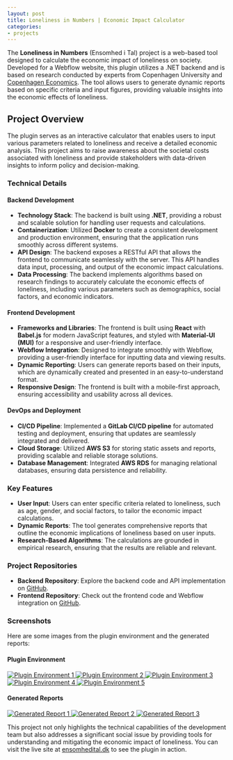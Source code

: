 ```yaml
---
layout: post
title: Loneliness in Numbers | Economic Impact Calculator
categories:
- projects
---
```


The **Loneliness in Numbers** (Ensomhed i Tal) project is a web-based tool designed to calculate the economic impact of loneliness on society. Developed for a Webflow website, this plugin utilizes a .NET backend and is based on research conducted by experts from Copenhagen University and [Copenhagen Economics](https://copenhageneconomics.com/). The tool allows users to generate dynamic reports based on specific criteria and input figures, providing valuable insights into the economic effects of loneliness.

## Project Overview

The plugin serves as an interactive calculator that enables users to input various parameters related to loneliness and receive a detailed economic analysis. This project aims to raise awareness about the societal costs associated with loneliness and provide stakeholders with data-driven insights to inform policy and decision-making.

### Technical Details

#### Backend Development
- **Technology Stack**: The backend is built using **.NET**, providing a robust and scalable solution for handling user requests and calculations.
- **Containerization**: Utilized **Docker** to create a consistent development and production environment, ensuring that the application runs smoothly across different systems.
- **API Design**: The backend exposes a RESTful API that allows the frontend to communicate seamlessly with the server. This API handles data input, processing, and output of the economic impact calculations.
- **Data Processing**: The backend implements algorithms based on research findings to accurately calculate the economic effects of loneliness, including various parameters such as demographics, social factors, and economic indicators.

#### Frontend Development
- **Frameworks and Libraries**: The frontend is built using **React** with **Babel.js** for modern JavaScript features, and styled with **Material-UI (MUI)** for a responsive and user-friendly interface.
- **Webflow Integration**: Designed to integrate smoothly with Webflow, providing a user-friendly interface for inputting data and viewing results.
- **Dynamic Reporting**: Users can generate reports based on their inputs, which are dynamically created and presented in an easy-to-understand format.
- **Responsive Design**: The frontend is built with a mobile-first approach, ensuring accessibility and usability across all devices.

#### DevOps and Deployment
- **CI/CD Pipeline**: Implemented a **GitLab CI/CD pipeline** for automated testing and deployment, ensuring that updates are seamlessly integrated and delivered.
- **Cloud Storage**: Utilized **AWS S3** for storing static assets and reports, providing scalable and reliable storage solutions.
- **Database Management**: Integrated **AWS RDS** for managing relational databases, ensuring data persistence and reliability.

### Key Features
- **User Input**: Users can enter specific criteria related to loneliness, such as age, gender, and social factors, to tailor the economic impact calculations.
- **Dynamic Reports**: The tool generates comprehensive reports that outline the economic implications of loneliness based on user inputs.
- **Research-Based Algorithms**: The calculations are grounded in empirical research, ensuring that the results are reliable and relevant.

### Project Repositories
- **Backend Repository**: Explore the backend code and API implementation on [GitHub](https://github.com/AfshinMoatari/CECalculatorAPI).
- **Frontend Repository**: Check out the frontend code and Webflow integration on [GitHub](https://github.com/AfshinMoatari/CEWebPlugin).

### Screenshots
Here are some images from the plugin environment and the generated reports:

#### Plugin Environment
<div class="carousel-container" id="carousel1">
  <a class="carousel-button left" onclick="moveCarousel('carousel1', -1)">
    <i class="fa fa-solid fa-chevron-left fa-2x"></i>
  </a>
  <div class="image-carousel">
    <div class="image-gallery">
      <div class="image-row" id="imageRow1">
        <a href="/assets/images/2024/02/11/1.png" target="_blank">
          <img src="/assets/images/2024/02/11/1.png" alt="Plugin Environment 1" class="thumbnail">
        </a>
        <a href="/assets/images/2024/02/11/2.png" target="_blank">
          <img src="/assets/images/2024/02/11/2.png" alt="Plugin Environment 2" class="thumbnail">
        </a>
        <a href="/assets/images/2024/02/11/3.png" target="_blank">
          <img src="/assets/images/2024/02/11/3.png" alt="Plugin Environment 3" class="thumbnail">
        </a>
        <a href="/assets/images/2024/02/11/4.png" target="_blank">
          <img src="/assets/images/2024/02/11/4.png" alt="Plugin Environment 4" class="thumbnail">
        </a>
        <a href="/assets/images/2024/02/11/5.png" target="_blank">
          <img src="/assets/images/2024/02/11/5.png" alt="Plugin Environment 5" class="thumbnail">
        </a>
      </div>
    </div>
  </div>
  <a class="carousel-button right" onclick="moveCarousel('carousel1', 1)">
    <i class="fa fa-solid fa-chevron-right fa-2x"></i>
  </a>
</div>

#### Generated Reports
<div class="carousel-container" id="carousel2">
  <a class="carousel-button left" onclick="moveCarousel('carousel2', -1)">
    <i class="fa fa-solid fa-chevron-left fa-2x"></i>
  </a>
  <div class="image-carousel">
    <div class="image-gallery">
      <div class="image-row" id="imageRow2">
        <a href="/assets/images/2024/02/11/6.png" target="_blank">
          <img src="/assets/images/2024/02/11/6.png" alt="Generated Report 1" class="thumbnail">
        </a>
        <a href="/assets/images/2024/02/11/7.png" target="_blank">
          <img src="/assets/images/2024/02/11/7.png" alt="Generated Report 2" class="thumbnail">
        </a>
        <a href="/assets/images/2024/02/11/8.png" target="_blank">
          <img src="/assets/images/2024/02/11/8.png" alt="Generated Report 3" class="thumbnail">
        </a>
      </div>
    </div>
  </div>
  <a class="carousel-button right" onclick="moveCarousel('carousel2', 1)">
    <i class="fa fa-solid fa-chevron-right fa-2x"></i>
  </a>
</div>

This project not only highlights the technical capabilities of the development team but also addresses a significant social issue by providing tools for understanding and mitigating the economic impact of loneliness. You can visit the live site at [ensomhedital.dk](https://ensomhedital.dk/) to see the plugin in action.
